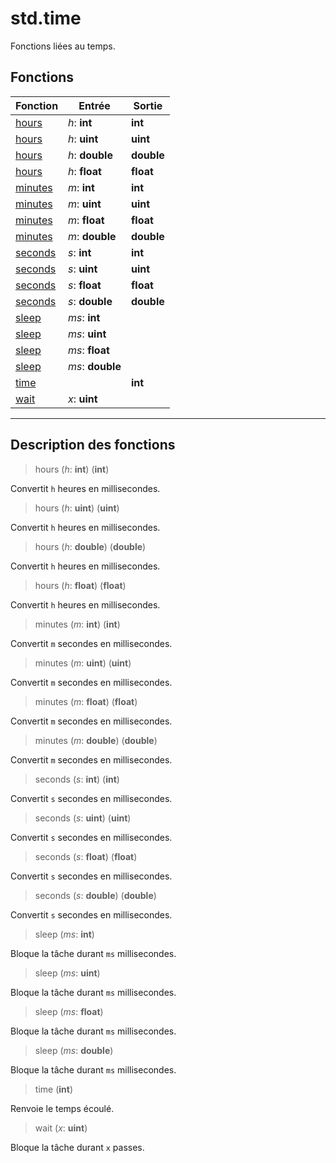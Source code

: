 # std.time

Fonctions liées au temps.
## Fonctions
|Fonction|Entrée|Sortie|
|-|-|-|
|[hours](#func_0)|*h*: **int**|**int**|
|[hours](#func_1)|*h*: **uint**|**uint**|
|[hours](#func_2)|*h*: **double**|**double**|
|[hours](#func_3)|*h*: **float**|**float**|
|[minutes](#func_4)|*m*: **int**|**int**|
|[minutes](#func_5)|*m*: **uint**|**uint**|
|[minutes](#func_6)|*m*: **float**|**float**|
|[minutes](#func_7)|*m*: **double**|**double**|
|[seconds](#func_8)|*s*: **int**|**int**|
|[seconds](#func_9)|*s*: **uint**|**uint**|
|[seconds](#func_10)|*s*: **float**|**float**|
|[seconds](#func_11)|*s*: **double**|**double**|
|[sleep](#func_12)|*ms*: **int**||
|[sleep](#func_13)|*ms*: **uint**||
|[sleep](#func_14)|*ms*: **float**||
|[sleep](#func_15)|*ms*: **double**||
|[time](#func_16)||**int**|
|[wait](#func_17)|*x*: **uint**||


***
## Description des fonctions

<a id="func_0"></a>
> hours (*h*: **int**) (**int**)

Convertit `h` heures en millisecondes.

<a id="func_1"></a>
> hours (*h*: **uint**) (**uint**)

Convertit `h` heures en millisecondes.

<a id="func_2"></a>
> hours (*h*: **double**) (**double**)

Convertit `h` heures en millisecondes.

<a id="func_3"></a>
> hours (*h*: **float**) (**float**)

Convertit `h` heures en millisecondes.

<a id="func_4"></a>
> minutes (*m*: **int**) (**int**)

Convertit `m` secondes en millisecondes.

<a id="func_5"></a>
> minutes (*m*: **uint**) (**uint**)

Convertit `m` secondes en millisecondes.

<a id="func_6"></a>
> minutes (*m*: **float**) (**float**)

Convertit `m` secondes en millisecondes.

<a id="func_7"></a>
> minutes (*m*: **double**) (**double**)

Convertit `m` secondes en millisecondes.

<a id="func_8"></a>
> seconds (*s*: **int**) (**int**)

Convertit `s` secondes en millisecondes.

<a id="func_9"></a>
> seconds (*s*: **uint**) (**uint**)

Convertit `s` secondes en millisecondes.

<a id="func_10"></a>
> seconds (*s*: **float**) (**float**)

Convertit `s` secondes en millisecondes.

<a id="func_11"></a>
> seconds (*s*: **double**) (**double**)

Convertit `s` secondes en millisecondes.

<a id="func_12"></a>
> sleep (*ms*: **int**)

Bloque la tâche durant `ms` millisecondes.

<a id="func_13"></a>
> sleep (*ms*: **uint**)

Bloque la tâche durant `ms` millisecondes.

<a id="func_14"></a>
> sleep (*ms*: **float**)

Bloque la tâche durant `ms` millisecondes.

<a id="func_15"></a>
> sleep (*ms*: **double**)

Bloque la tâche durant `ms` millisecondes.

<a id="func_16"></a>
> time (**int**)

Renvoie le temps écoulé.

<a id="func_17"></a>
> wait (*x*: **uint**)

Bloque la tâche durant `x` passes.

